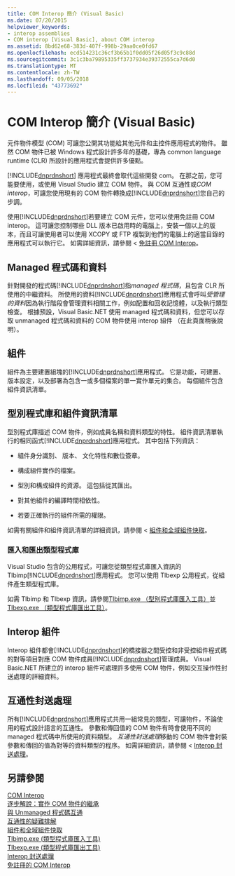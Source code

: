 ```yaml
---
title: COM Interop 簡介 (Visual Basic)
ms.date: 07/20/2015
helpviewer_keywords:
- interop assemblies
- COM interop [Visual Basic], about COM interop
ms.assetid: 8bd62e68-383d-407f-998b-29aa0ce0fd67
ms.openlocfilehash: ecd514231c36cf3b65b1f0dd05f26d05f3c9c88d
ms.sourcegitcommit: 3c1c3ba79895335ff3737934e39372555ca7d6d0
ms.translationtype: MT
ms.contentlocale: zh-TW
ms.lasthandoff: 09/05/2018
ms.locfileid: "43773692"
---
```

# <a name="introduction-to-com-interop-visual-basic"></a>COM Interop 簡介 (Visual Basic)
元件物件模型 (COM) 可讓您公開其功能給其他元件和主控件應用程式的物件。 雖然 COM 物件已被 Windows 程式設計許多年的基礎，專為 common language runtime (CLR) 所設計的應用程式會提供許多優點。  
  
 [!INCLUDE[dnprdnshort](~/includes/dnprdnshort-md.md)] 應用程式最終會取代這些開發 com。 在那之前，您可能要使用，或使用 Visual Studio 建立 COM 物件。 與 COM 互通性或*COM interop*，可讓您使用現有的 COM 物件轉換成[!INCLUDE[dnprdnshort](~/includes/dnprdnshort-md.md)]您自己的步調。  
  
 使用[!INCLUDE[dnprdnshort](~/includes/dnprdnshort-md.md)]若要建立 COM 元件，您可以使用免註冊 COM interop。 這可讓您控制哪些 DLL 版本已啟用時的電腦上，安裝一個以上的版本，而且可讓使用者可以使用 XCOPY 或 FTP 複製到他們的電腦上的適當目錄的應用程式可以執行它。 如需詳細資訊，請參閱 <<c0> [ 免註冊 COM Interop](https://msdn.microsoft.com/library/90f308b9-82dc-414a-bce1-77e0155e56bd)。  
  
## <a name="managed-code-and-data"></a>Managed 程式碼和資料  
 針對開發的程式碼[!INCLUDE[dnprdnshort](~/includes/dnprdnshort-md.md)]指*managed 程式碼*，且包含 CLR 所使用的中繼資料。 所使用的資料[!INCLUDE[dnprdnshort](~/includes/dnprdnshort-md.md)]應用程式會呼叫*受管理的資料*因為執行階段會管理資料相關工作，例如配置和回收記憶體，以及執行類型檢查。 根據預設，Visual Basic.NET 使用 managed 程式碼和資料，但您可以存取 unmanaged 程式碼和資料的 COM 物件使用 interop 組件 （在此頁面稍後說明）。  
  
## <a name="assemblies"></a>組件  
 組件為主要建置組塊的[!INCLUDE[dnprdnshort](~/includes/dnprdnshort-md.md)]應用程式。 它是功能，可建置、 版本設定，以及部署為包含一或多個檔案的單一實作單元的集合。 每個組件包含組件資訊清單。  
  
## <a name="type-libraries-and-assembly-manifests"></a>型別程式庫和組件資訊清單  
 型別程式庫描述 COM 物件，例如成員名稱和資料類型的特性。 組件資訊清單執行的相同函式[!INCLUDE[dnprdnshort](~/includes/dnprdnshort-md.md)]應用程式。 其中包括下列資訊：  
  
-   組件身分識別、 版本、 文化特性和數位簽章。  
  
-   構成組件實作的檔案。  
  
-   型別和構成組件的資源。 這包括從其匯出。  
  
-   對其他組件的編譯時間相依性。  
  
-   若要正確執行的組件所需的權限。  
  
 如需有關組件和組件資訊清單的詳細資訊，請參閱 <<c0> [ 組件和全域組件快取](../../../visual-basic/programming-guide/concepts/assemblies-gac/index.md)。  
  
### <a name="importing-and-exporting-type-libraries"></a>匯入和匯出類型程式庫  
 Visual Studio 包含的公用程式，可讓您從類型程式庫匯入資訊的 Tlbimp[!INCLUDE[dnprdnshort](~/includes/dnprdnshort-md.md)]應用程式。 您可以使用 Tlbexp 公用程式，從組件產生類型程式庫。  
  
 如需 Tlbimp 和 Tlbexp 資訊，請參閱[Tlbimp.exe （型別程式庫匯入工具）](../../../framework/tools/tlbimp-exe-type-library-importer.md)並[Tlbexp.exe （類型程式庫匯出工具）](https://msdn.microsoft.com/library/a487d61b-d166-467b-a7ca-d8b52fbff42d)。  
  
## <a name="interop-assemblies"></a>Interop 組件  
 Interop 組件都會[!INCLUDE[dnprdnshort](~/includes/dnprdnshort-md.md)]的橋接器之間受控和非受控組件程式碼的對等項目對應 COM 物件成員[!INCLUDE[dnprdnshort](~/includes/dnprdnshort-md.md)]管理成員。 Visual Basic.NET 所建立的 interop 組件可處理許多使用 COM 物件，例如交互操作性封送處理的詳細資料。  
  
## <a name="interoperability-marshaling"></a>互通性封送處理  
 所有[!INCLUDE[dnprdnshort](~/includes/dnprdnshort-md.md)]應用程式共用一組常見的類型，可讓物件，不論使用的程式設計語言的互通性。 參數和傳回值的 COM 物件有時會使用不同的 managed 程式碼中所使用的資料類型。 *互通性封送處理*移動的 COM 物件會封裝參數和傳回的值為對等的資料類型的程序。 如需詳細資訊，請參閱 < [Interop 封送處理](../../../framework/interop/interop-marshaling.md)。  
  
## <a name="see-also"></a>另請參閱  
 [COM Interop](../../../visual-basic/programming-guide/com-interop/index.md)  
 [逐步解說：實作 COM 物件的繼承](../../../visual-basic/programming-guide/com-interop/walkthrough-implementing-inheritance-with-com-objects.md)  
 [與 Unmanaged 程式碼互通](../../../framework/interop/index.md)  
 [互通性的疑難排解](../../../visual-basic/programming-guide/com-interop/troubleshooting-interoperability.md)  
 [組件和全域組件快取](../../../visual-basic/programming-guide/concepts/assemblies-gac/index.md)  
 [Tlbimp.exe (類型程式庫匯入工具)](../../../framework/tools/tlbimp-exe-type-library-importer.md)  
 [Tlbexp.exe (類型程式庫匯出工具)](https://msdn.microsoft.com/library/a487d61b-d166-467b-a7ca-d8b52fbff42d)  
 [Interop 封送處理](../../../framework/interop/interop-marshaling.md)  
 [免註冊的 COM Interop](https://msdn.microsoft.com/library/90f308b9-82dc-414a-bce1-77e0155e56bd)
